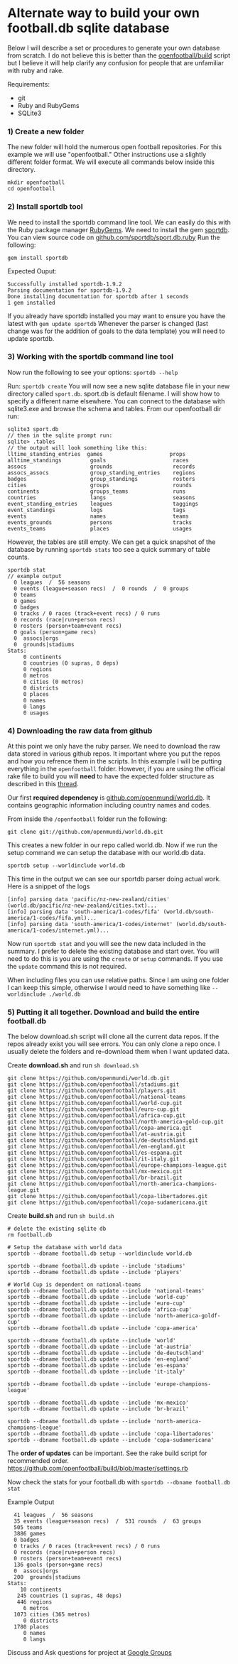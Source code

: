 # Alternate way to build your own football.db sqlite database

Below I will describe a set or procedures to generate your own database from scratch. I do not believe this is better than the [openfootball/build](https://github.com/openfootball/build) script but I believe it will help clarify any confusion for people that are unfamiliar with ruby and rake.

Requirements:
 - git
 - Ruby and RubyGems
 - SQLite3

### 1) Create a new folder
The new folder will hold the numerous open football repositories. For this example we will use "openfootball." Other instructions use a slightly different folder format. We will execute all commands below inside this directory.

```
mkdir openfootball
cd openfootball
```

### 2) Install sportdb tool
We need to install the sportdb command line tool. We can easily do this with the Ruby package manager [RubyGems][1]. We need to install the gem [sportdb][3]. You can view source code on [github.com/sportdb/sport.db.ruby][4]
Run the following:

```gem install sportdb```

Expected Ouput:
```
Successfully installed sportdb-1.9.2
Parsing documentation for sportdb-1.9.2
Done installing documentation for sportdb after 1 seconds
1 gem installed
```

If you already have sportdb installed you may want to ensure you have the latest with `gem update sportdb`  Whenever the parser is changed (last change was for the addition of goals to the data template) you will need to update sportdb.

### 3) Working with the sportdb command line tool

Now run the following to see your options:
`sportdb --help`

Run:
`sportdb create`
You will now see a new sqlite database file in your new directory called `sport.db`. sport.db is default filename. I will show how to specify a different name elsewhere. You can connect to the database with sqlite3.exe and browse the schema and tables.
From our openfootball dir run:
```
sqlite3 sport.db
// then in the sqlite prompt run:
sqlite> .tables
// the output will look something like this:
lltime_standing_entries  games                     props
alltime_standings         goals                     races
assocs                    grounds                   records
assocs_assocs             group_standing_entries    regions
badges                    group_standings           rosters
cities                    groups                    rounds
continents                groups_teams              runs
countries                 langs                     seasons
event_standing_entries    leagues                   taggings
event_standings           logs                      tags
events                    names                     teams
events_grounds            persons                   tracks
events_teams              places                    usages
```
However, the tables are still empty. We can get a quick snapshot of the database by running `sportdb stats` too see a quick summary of table counts.

```
sportdb stat
// example output
  0 leagues  /  56 seasons
  0 events (league+season recs)  /  0 rounds  /  0 groups
  0 teams
  0 games
  0 badges
  0 tracks / 0 races (track+event recs) / 0 runs
  0 records (race|run+person recs)
  0 rosters (person+team+event recs)
  0 goals (person+game recs)
  0  assocs|orgs
  0  grounds|stadiums
Stats:
     0 continents
     0 countries (0 supras, 0 deps)
     0 regions
     0 metros
     0 cities (0 metros)
     0 districts
     0 places
     0 names
     0 langs
     0 usages
```

### 4) Downloading the raw data from github

At this point we only have the ruby parser. We need to download the raw data stored in various github repos. It important where you put the repos and how you refrence them in the scripts. In this example I will be putting everything in the `openfootball` folder. However, if you are using the official rake file to build you will **need** to have the expected folder structure as described in this [thread][5].

Our first **required dependency** is [github.com/openmundi/world.db][6]. It contains geographic information including country names and codes.

From inside the `/openfootball` folder run the following:
```
git clone git://github.com/openmundi/world.db.git
```
This creates a new folder in our repo called world.db. Now if we run the setup command
we can setup the database with our world.db data.
```
sportdb setup --worldinclude world.db
```
This time in the output we can see our sportdb parser doing actual work. Here is a snippet of the logs
```
[info] parsing data 'pacific/nz-new-zealand/cities' (world.db/pacific/nz-new-zealand/cities.txt)...
[info] parsing data 'south-america/1-codes/fifa' (world.db/south-america/1-codes/fifa.yml)...
[info] parsing data 'south-america/1-codes/internet' (world.db/south-america/1-codes/internet.yml)...
```
Now run `sportdb stat` and you will see the new data included in the summary. I prefer to delete the existing database and start over. You will need to do this is you are using the `create` or `setup` commands. If you use the `update` command this is not required.

When including files you can use relative paths. Since I am using one folder I can keep this simple, otherwise I would need to have something like `--worldinclude ./world.db`

### 5) Putting it all together. Download and build the entire football.db

The below download.sh script will clone all the current data repos. If the repos already exist you will see errors. You can only clone a repo once. I usually delete the folders and re-download them when I want updated data.

Create **download.sh** and run `sh download.sh`
```
git clone https://github.com/openmundi/world.db.git
git clone https://github.com/openfootball/stadiums.git
git clone https://github.com/openfootball/players.git
git clone https://github.com/openfootball/national-teams
git clone https://github.com/openfootball/world-cup.git
git clone https://github.com/openfootball/euro-cup.git
git clone https://github.com/openfootball/africa-cup.git
git clone https://github.com/openfootball/north-america-gold-cup.git
git clone https://github.com/openfootball/copa-america.git
git clone https://github.com/openfootball/at-austria.git
git clone https://github.com/openfootball/de-deutschland.git
git clone https://github.com/openfootball/en-england.git
git clone https://github.com/openfootball/es-espana.git
git clone https://github.com/openfootball/it-italy.git
git clone https://github.com/openfootball/europe-champions-league.git
git clone https://github.com/openfootball/mx-mexico.git
git clone https://github.com/openfootball/br-brazil.git
git clone https://github.com/openfootball/north-america-champions-league.git
git clone https://github.com/openfootball/copa-libertadores.git
git clone https://github.com/openfootball/copa-sudamericana.git
```

Create **build.sh** and run `sh build.sh`
```
# delete the existing sqlite db
rm football.db

# Setup the database with world data
sportdb --dbname football.db setup --worldinclude world.db

sportdb --dbname football.db update --include 'stadiums'
sportdb --dbname football.db update --include 'players'

# World Cup is dependent on national-teams
sportdb --dbname football.db update --include 'national-teams'
sportdb --dbname football.db update --include 'world-cup'
sportdb --dbname football.db update --include 'euro-cup'
sportdb --dbname football.db update --include 'africa-cup'
sportdb --dbname football.db update --include 'north-america-goldf-cup'
sportdb --dbname football.db update --include 'copa-america'

sportdb --dbname football.db update --include 'world'
sportdb --dbname football.db update --include 'at-austria'
sportdb --dbname football.db update --include 'de-deutschland'
sportdb --dbname football.db update --include 'en-england'
sportdb --dbname football.db update --include 'es-espana'
sportdb --dbname football.db update --include 'it-italy'

sportdb --dbname football.db update --include 'europe-champions-league'

sportdb --dbname football.db update --include 'mx-mexico'
sportdb --dbname football.db update --include 'br-brazil'

sportdb --dbname football.db update --include 'north-america-champions-league'
sportdb --dbname football.db update --include 'copa-libertadores'
sportdb --dbname football.db update --include 'copa-sudamericana'
```

The **order of updates** can be important. See the rake build script for recommended order. https://github.com/openfootball/build/blob/master/settings.rb

Now check the stats for your football.db with
```sportdb --dbname football.db stat```

Example Output
```
  41 leagues  /  56 seasons
  35 events (league+season recs)  /  531 rounds  /  63 groups
  505 teams
  3886 games
  0 badges
  0 tracks / 0 races (track+event recs) / 0 runs
  0 records (race|run+person recs)
  0 rosters (person+team+event recs)
  136 goals (person+game recs)
  0  assocs|orgs
  200  grounds|stadiums
Stats:
    10 continents
   245 countries (1 supras, 48 deps)
   446 regions
     6 metros
  1073 cities (365 metros)
     0 districts
  1780 places
     0 names
     0 langs
```

Discuss and Ask questions for project at [Google Groups][2]

[1]: https://rubygems.org/
[2]: https://groups.google.com/group/opensport
[3]: https://rubygems.org/gems/sportdb
[4]: https://github.com/sportdb/sport.db.ruby
[5]: https://groups.google.com/forum/#!searchin/opensport/league$20with$20key$20missing/opensport/TA3a2OUBKMc/H9v-1AaMGK8J
[6]: https://github.com/openmundi/world.db
